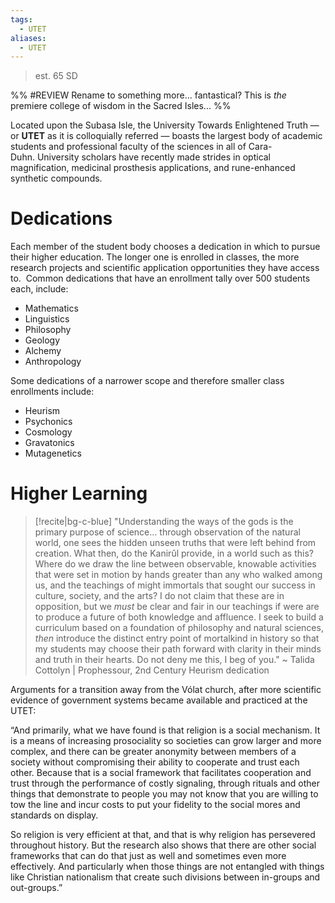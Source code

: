 ```yaml
---
tags:
  - UTET
aliases:
  - UTET
---
```

>est. 65 SD

%% #REVIEW  Rename to something more... fantastical? This is *the* premiere college of wisdom in the Sacred Isles... %%

Located upon the Subasa Isle, the University Towards Enlightened Truth — or **UTET** as it is colloquially referred — boasts the largest body of academic students and professional faculty of the sciences in all of Cara-Duhn. University scholars have recently made strides in optical magnification, medicinal prosthesis applications, and rune-enhanced synthetic compounds. 

# Dedications
Each member of the student body chooses a dedication in which to pursue their higher education. The longer one is enrolled in classes, the more research projects and scientific application opportunities they have access to.  Common dedications that have an enrollment tally over 500 students each, include:
- Mathematics
- Linguistics
- Philosophy
- Geology
- Alchemy
- Anthropology

Some dedications of a narrower scope and therefore smaller class enrollments include:
- Heurism
- Psychonics
- Cosmology
- Gravatonics
- Mutagenetics


# Higher Learning
> [!recite|bg-c-blue] "Understanding the ways of the gods is the primary purpose of science… through observation of the natural world, one sees the hidden unseen truths that were left behind from creation. What then, do the Kanirûl provide, in a world such as this? Where do we draw the line between observable, knowable activities that were set in motion by hands greater than any who walked among us, and the teachings of might immortals that sought our success in culture, society, and the arts? I do not claim that these are in opposition, but we *must* be clear and fair in our teachings if were are to produce a future of both knowledge and affluence. I seek to build a curriculum based on a foundation of philosophy and natural sciences, *then* introduce the distinct entry point of mortalkind in history so that my students may choose their path forward with clarity in their minds and truth in their hearts. Do not deny me this, I beg of you."
> ~ Talida Cottolyn | Prophessour, 2nd Century Heurism dedication


Arguments for a transition away from the Vólat church, after more scientific evidence of government systems became available and practiced at the UTET: 

“And primarily, what we have found is that religion is a social mechanism. It is a means of increasing prosociality so societies can grow larger and more complex, and there can be greater anonymity between members of a society without compromising their ability to cooperate and trust each other. Because that is a social framework that facilitates cooperation and trust through the performance of costly signaling, through rituals and other things that demonstrate to people you may not know that you are willing to tow the line and incur costs to put your fidelity to the social mores and standards on display.

So religion is very efficient at that, and that is why religion has persevered throughout history. But the research also shows that there are other social frameworks that can do that just as well and sometimes even more effectively. And particularly when those things are not entangled with things like Christian nationalism that create such divisions between in-groups and out-groups.”